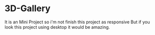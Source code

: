 # 3D-Gallery

It is an Mini Project so i'm not finish this project as responsive
But if you look this project using desktop it would be amazing.

